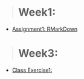 

># Week1:

- [Assignment1: RMarkDown](Assignment1_.html)

># Week3:

- [Class Exercise1:](Class_Exercise04112020.html)